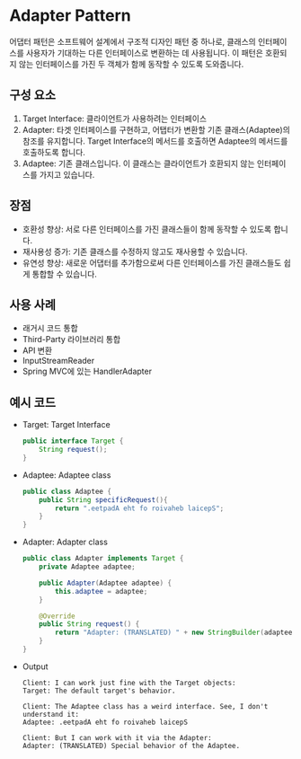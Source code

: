 # Adapter Pattern
어댑터 패턴은 소프트웨어 설계에서 구조적 디자인 패턴 중 하나로, 클래스의 인터페이스를 사용자가 기대하는 다른 인터페이스로 변환하는 데 사용됩니다.
이 패턴은 호환되지 않는 인터페이스를 가진 두 객체가 함께 동작할 수 있도록 도와줍니다.

## 구성 요소
1. Target Interface: 클라이언트가 사용하려는 인터페이스
2. Adapter: 타겟 인터페이스를 구현하고, 어탭터가 변환할 기존 클래스(Adaptee)의 참조를 유지합니다. Target Interface의 메서드를 호출하면 Adaptee의 메서드를 호출하도록 합니다.
3. Adaptee: 기존 클래스입니다. 이 클래스는 클라이언트가 호환되지 않는 인터페이스를 가지고 있습니다.

## 장점
* 호환성 향상: 서로 다른 인터페이스를 가진 클래스들이 함께 동작할 수 있도록 합니다.
* 재사용성 증가: 기존 클래스를 수정하지 않고도 재사용할 수 있습니다.
* 유연성 향상: 새로운 어댑터를 추가함으로써 다른 인터페이스를 가진 클래스들도 쉽게 통합할 수 있습니다.

## 사용 사례
* 래거시 코드 통합
* Third-Party 라이브러리 통합
* API 변환
* InputStreamReader
* Spring MVC에 있는 HandlerAdapter

## 예시 코드
* Target: Target Interface
    ```java
    public interface Target {
        String request();
    }
    ```
  
* Adaptee: Adaptee class
    ```java
    public class Adaptee {
        public String specificRequest(){
            return ".eetpadA eht fo roivaheb laicepS";
        }
    }
    ```
  
* Adapter: Adapter class
    ```java
    public class Adapter implements Target {
        private Adaptee adaptee;
    
        public Adapter(Adaptee adaptee) {
            this.adaptee = adaptee;
        }
    
        @Override
        public String request() {
            return "Adapter: (TRANSLATED) " + new StringBuilder(adaptee.specificRequest()).reverse().toString();
        }
    }
    ```
  
* Output
  ```shell
  Client: I can work just fine with the Target objects:
  Target: The default target's behavior.
  
  Client: The Adaptee class has a weird interface. See, I don't understand it:
  Adaptee: .eetpadA eht fo roivaheb laicepS
  
  Client: But I can work with it via the Adapter:
  Adapter: (TRANSLATED) Special behavior of the Adaptee.
  ```